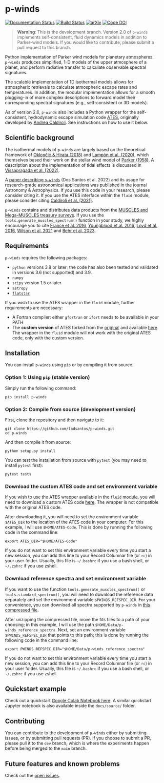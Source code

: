 # p-winds

[![Documentation Status](https://readthedocs.org/projects/p-winds/badge/?version=latest)](https://p-winds.readthedocs.io/en/latest/?badge=latest) [![Build Status](https://app.travis-ci.com/ladsantos/p-winds.svg?token=dQGc2JwA9auSxvuCg1bH&branch=main)](https://travis-ci.com/github/ladsantos/p-winds)  [![arXiv](https://img.shields.io/badge/arXiv-2111.11370-b31b1b.svg)](https://arxiv.org/abs/2111.11370)
 [![Code DOI](https://zenodo.org/badge/DOI/10.5281/zenodo.4551621.svg)](https://doi.org/10.5281/zenodo.4551621)

> **Warning**: This is the development branch. Version 2.0 of `p-winds` implements self-consistent, fluid dynamics models in addition to Parker-wind models. If you would like to contribute, please submit a pull request to this branch.

Python implementation of Parker wind models for planetary atmospheres. `p-winds` produces simplified, 1-D models of the upper atmosphere of a planet, and perform radiative transfer to calculate observable spectral signatures. 

The scalable implementation of 1D isothermal models allows for atmospheric retrievals to calculate atmospheric escape rates and temperatures. In addition, the modular implementation allows for a smooth plugging-in of more complex descriptions to forward model their corresponding spectral signatures (e.g., self-consistent or 3D models).

As of version 2.0, `p-winds` also includes a Python wrapper for the self-consistent, hydrodynamic escape simulation code [ATES](https://github.com/AndreaCaldiroli/ATES-Code), originally developed by [Andrea Caldiroli](https://github.com/AndreaCaldiroli). See instructions on how to use it below.

Scientific background
---------------------
The isothermal models of `p-winds` are largely based on the theoretical framework of [Oklopčić & Hirata (2018)](https://ui.adsabs.harvard.edu/abs/2018ApJ...855L..11O/abstract) and [Lampón et al. (2020)](https://ui.adsabs.harvard.edu/abs/2020A%26A...636A..13L/abstract), which themselves based their work on the stellar wind model of [Parker (1958)](https://ui.adsabs.harvard.edu/abs/1958ApJ...128..664P/abstract). A description about the implementation of tidal effects is discussed in [Vissapragada et al. (2022)](https://ui.adsabs.harvard.edu/abs/2022AJ....164..234V/abstract).

A [paper describing `p-winds`](https://ui.adsabs.harvard.edu/abs/2022A%26A...659A..62D/abstract) (Dos Santos et al. 2022) and its usage for research-grade astronomical applications was published in the journal Astronomy & Astrophysics. If you use this code in your research, please consider citing it. If you use the ATES interface within the `fluid` module, please consider citing [Caldiroli et al. (2021)](https://ui.adsabs.harvard.edu/abs/2021A%26A...655A..30C/abstract).

`p-winds` contains and distributes data products from the [MUSCLES and Mega-MUSCLES treasury surveys](https://archive.stsci.edu/prepds/muscles/). If you use the `tools.generate_muscles_spectrum()` function in your study, we highly encourage you to cite [France et al. 2016](http://adsabs.harvard.edu/abs/2016ApJ...820...89F), [Youngblood et al. 2016](http://adsabs.harvard.edu/abs/2016arXiv160401032Y), [Loyd et al. 2016](http://adsabs.harvard.edu/abs/2016arXiv160404776P), [Wilson et al. 2021](https://ui.adsabs.harvard.edu/abs/2021ApJ...911...18W/abstract) and [Behr et al. 2023](https://ui.adsabs.harvard.edu/abs/2023AJ....166...35B/abstract).

Requirements
------------

`p-winds` requires the following packages:

* `python` versions 3.8 or later; the code has also been tested and validated in versions 3.6 (not supported) and 3.9.
* `numpy`
* `scipy` version 1.5 or later
* `astropy`
* [`flatstar`](https://github.com/ladsantos/flatstar)

If you wish to use the ATES wrapper in the `fluid` module, further requirements are necessary:
* A Fortran compiler: either `gfortran` or `ifort` needs to be available in your PATH
* The **custom version** of ATES forked from the [original](https://github.com/AndreaCaldiroli/ATES-Code) and available [here](https://github.com/ladsantos/ATES-Code/releases). The wrapper in the `fluid` module will not work with the original ATES code, only with the custom version.

Installation
------------

You can install `p-winds` using `pip` or by compiling it from source.

### Option 1: Using `pip` (stable version)

Simply run the following command:
```angular2html
pip install p-winds
```

### Option 2: Compile from source (development version)

First, clone the repository and then navigate to it:
```angular2html
git clone https://github.com/ladsantos/p-winds.git
cd p-winds
```

And then compile it from source:
```angular2html
python setup.py install
```

You can test the installation from source with ``pytest`` (you may need to
install ``pytest`` first):
```angular2html
pytest tests
```

### Download the custom ATES code and set environment variable

If you wish to use the ATES wrapper available in the `fluid` module, you will need to download a custom ATES code [here](https://github.com/ladsantos/ATES-Code/releases). The wrapper is not compatible with the original ATES code.

After downloading it, you will need to set the environment variable `$ATES_DIR` to the location of the ATES code in your computer. For this example, I will use `$HOME/ATES-Code`. This is done by running the following code in the command line:

```angular2html
export ATES_DIR="$HOME/ATES-Code"
```

If you do not want to set this environment variable every time you start a new session, you can add this line to your Record Columnar file (or `rc`) in your user folder. Usually, this file is `~/.bashrc` if you use a bash shell, or `~/.zshrc` if you use zshell.

### Download reference spectra and set environment variable

If you want to use the function `tools.generate_muscles_spectrum()` or `tools.standard_spectrum()`, you will need to download the reference data separately and set the environment variable `$PWINDS_REFSPEC_DIR`. For your convenience, you can download all spectra supported by `p-winds` in [this compressed file](https://stsci.box.com/s/0sz1grsc9jo0z7we4htos0fr4gcs13ks).

After unzipping the compressed file, move the fits files to a path of your choosing; in this example, I will use the path `$HOME/Data/p-winds_reference_spectra`. Next, set an environment variable `$PWINDS_REFSPEC_DIR` that points to this path; this is done by running the following code in the command line:

```angular2html
export PWINDS_REFSPEC_DIR="$HOME/Data/p-winds_reference_spectra"
```

If you do not want to set this environment variable every time you start a new session, you can add this line to your Record Columnar file (or `rc`) in your user folder. Usually, this file is `~/.bashrc` if you use a bash shell, or `~/.zshrc` if you use zshell. 

Quickstart example
------------------
Check out a quickstart [Google Colab Notebook here](https://colab.research.google.com/drive/1mTh6_YEgCRl6DAKqnmRp2XMOW8CTCvm7?usp=sharing). A similar quickstart Jupyter notebook is also available inside the `docs/source/` folder.

Contributing
------------
You can contribute to the development of ``p-winds`` either by submitting issues, or by submitting pull requests (PR). If you choose to submit a PR, please pull it to the ``dev`` branch, which is where the experiments happen before being merged to the ``main`` branch.

Future features and known problems
--------
Check out the [open issues](https://github.com/ladsantos/p-winds/issues).
